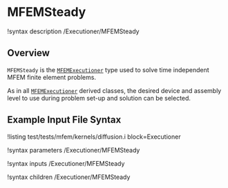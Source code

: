 # MFEMSteady

!syntax description /Executioner/MFEMSteady

## Overview

`MFEMSteady` is the [`MFEMExecutioner`](MFEMExecutioner.md) type used to solve time independent MFEM
finite element problems.

As in all [`MFEMExecutioner`](MFEMExecutioner.md) derived classes, the desired device and assembly
level to use during problem set-up and solution can be selected.

## Example Input File Syntax

!listing test/tests/mfem/kernels/diffusion.i block=Executioner

!syntax parameters /Executioner/MFEMSteady

!syntax inputs /Executioner/MFEMSteady

!syntax children /Executioner/MFEMSteady
